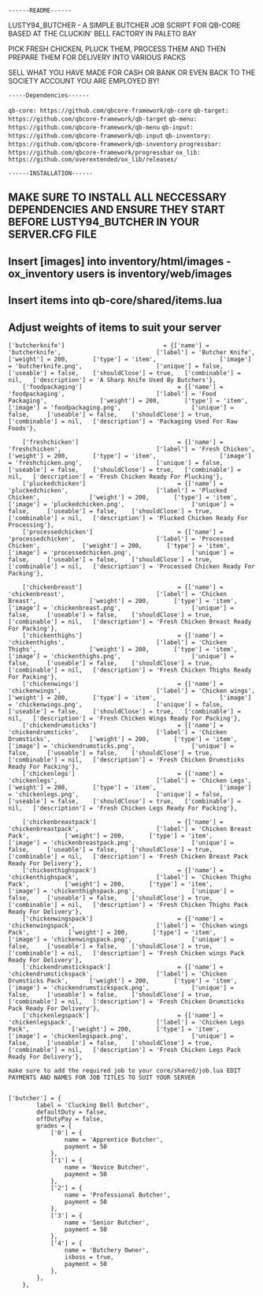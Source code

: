 
```
------README------
```



LUSTY94_BUTCHER - A SIMPLE BUTCHER JOB SCRIPT FOR QB-CORE BASED AT THE CLUCKIN' BELL FACTORY IN PALETO BAY

PICK FRESH CHICKEN, PLUCK THEM, PROCESS THEM AND THEN PREPARE THEM FOR DELIVERY INTO VARIOUS PACKS

SELL WHAT YOU HAVE MADE FOR CASH OR BANK OR EVEN BACK TO THE SOCIETY ACCOUNT YOU ARE EMPLOYED BY!










```
-----Dependencies------
```

``qb-core: https://github.com/qbcore-framework/qb-core``
``qb-target: https://github.com/qbcore-framework/qb-target``
``qb-menu: https://github.com/qbcore-framework/qb-menu``
``qb-input: https://github.com/qbcore-framework/qb-input``
``qb-inventory: https://github.com/qbcore-framework/qb-inventory``
``progressbar: https://github.com/qbcore-framework/progressbar``
``ox_lib: https://github.com/overextended/ox_lib/releases/``






```
------INSTALLATION------
```


## MAKE SURE TO INSTALL ALL NECCESSARY DEPENDENCIES AND ENSURE THEY START BEFORE LUSTY94_BUTCHER IN YOUR SERVER.CFG FILE

	
## Insert [images] into inventory/html/images - ox_inventory users is inventory/web/images



## Insert items into qb-core/shared/items.lua

## Adjust weights of items to suit your server


```
['butcherknife'] 						 	= {['name'] = 'butcherknife', 			 	  	  		['label'] = 'Butcher Knife', 				['weight'] = 200, 		['type'] = 'item', 					['image'] = 'butcherknife.png', 					['unique'] = false, 	['useable'] = false, 	['shouldClose'] = true,   ['combinable'] = nil,   ['description'] = 'A Sharp Knife Used By Butchers'},
	['foodpackaging'] 						 	= {['name'] = 'foodpackaging', 			 	  	  		['label'] = 'Food Packaging', 				['weight'] = 200, 		['type'] = 'item', 					['image'] = 'foodpackaging.png', 					['unique'] = false, 	['useable'] = false, 	['shouldClose'] = true,   ['combinable'] = nil,   ['description'] = 'Packaging Used For Raw Foods'},

	['freshchicken'] 						 	= {['name'] = 'freshchicken', 			 	  	  		['label'] = 'Fresh Chicken', 				['weight'] = 200, 		['type'] = 'item', 					['image'] = 'freshchicken.png', 					['unique'] = false, 	['useable'] = false, 	['shouldClose'] = true,   ['combinable'] = nil,   ['description'] = 'Fresh Chicken Ready For Plucking'},
	['pluckedchicken'] 						 	= {['name'] = 'pluckedchicken', 			 	  	  	['label'] = 'Plucked Chicken', 				['weight'] = 200, 		['type'] = 'item', 					['image'] = 'pluckedchicken.png', 					['unique'] = false, 	['useable'] = false, 	['shouldClose'] = true,   ['combinable'] = nil,   ['description'] = 'Plucked Chicken Ready For Processing'},
	['processedchicken'] 						= {['name'] = 'processedchicken', 			 	  	  	['label'] = 'Processed Chicken', 			['weight'] = 200, 		['type'] = 'item', 					['image'] = 'processedchicken.png', 				['unique'] = false, 	['useable'] = false, 	['shouldClose'] = true,   ['combinable'] = nil,   ['description'] = 'Processed Chicken Ready For Packing'},
    
	['chickenbreast'] 						 	= {['name'] = 'chickenbreast', 			 	  	  		['label'] = 'Chicken Breast', 				['weight'] = 200, 		['type'] = 'item', 					['image'] = 'chickenbreast.png', 					['unique'] = false, 	['useable'] = false, 	['shouldClose'] = true,   ['combinable'] = nil,   ['description'] = 'Fresh Chicken Breast Ready For Packing'},
	['chickenthighs'] 						 	= {['name'] = 'chickenthighs', 			 	  	  		['label'] = 'Chicken Thighs', 				['weight'] = 200, 		['type'] = 'item', 					['image'] = 'chickenthighs.png', 					['unique'] = false, 	['useable'] = false, 	['shouldClose'] = true,   ['combinable'] = nil,   ['description'] = 'Fresh Chicken Thighs Ready For Packing'},
	['chickenwings'] 						 	= {['name'] = 'chickenwings', 			 	  	  		['label'] = 'Chicken wings', 				['weight'] = 200, 		['type'] = 'item', 					['image'] = 'chickenwings.png', 					['unique'] = false, 	['useable'] = false, 	['shouldClose'] = true,   ['combinable'] = nil,   ['description'] = 'Fresh Chicken Wings Ready For Packing'},
	['chickendrumsticks'] 						= {['name'] = 'chickendrumsticks', 			 	  	  	['label'] = 'Chicken Drumsticks', 			['weight'] = 200, 		['type'] = 'item', 					['image'] = 'chickendrumsticks.png', 				['unique'] = false, 	['useable'] = false, 	['shouldClose'] = true,   ['combinable'] = nil,   ['description'] = 'Fresh Chicken Drumsticks Ready For Packing'},
	['chickenlegs'] 						    = {['name'] = 'chickenlegs', 			 	  	  	    ['label'] = 'Chicken Legs', 			    ['weight'] = 200, 		['type'] = 'item', 					['image'] = 'chickenlegs.png', 				        ['unique'] = false, 	['useable'] = false, 	['shouldClose'] = true,   ['combinable'] = nil,   ['description'] = 'Fresh Chicken Legs Ready For Packing'},
    
	['chickenbreastpack'] 						= {['name'] = 'chickenbreastpack', 			 	  	    ['label'] = 'Chicken Breast Pack', 			['weight'] = 200, 		['type'] = 'item', 					['image'] = 'chickenbreastpack.png', 				['unique'] = false, 	['useable'] = false, 	['shouldClose'] = true,   ['combinable'] = nil,   ['description'] = 'Fresh Chicken Breast Pack Ready For Delivery'},
	['chickenthighspack'] 						= {['name'] = 'chickenthighspack', 			 	  	  	['label'] = 'Chicken Thighs Pack', 			['weight'] = 200, 		['type'] = 'item', 					['image'] = 'chickenthighspack.png', 				['unique'] = false, 	['useable'] = false, 	['shouldClose'] = true,   ['combinable'] = nil,   ['description'] = 'Fresh Chicken Thighs Pack Ready For Delivery'},
	['chickenwingspack'] 						= {['name'] = 'chickenwingspack', 			 	  	  	['label'] = 'Chicken wings Pack', 			['weight'] = 200, 		['type'] = 'item', 					['image'] = 'chickenwingspack.png', 				['unique'] = false, 	['useable'] = false, 	['shouldClose'] = true,   ['combinable'] = nil,   ['description'] = 'Fresh Chicken wings Pack Ready For Delivery'},
	['chickendrumstickspack'] 					= {['name'] = 'chickendrumstickspack', 			 	  	['label'] = 'Chicken Drumsticks Pack', 		['weight'] = 200, 		['type'] = 'item', 					['image'] = 'chickendrumstickspack.png', 			['unique'] = false, 	['useable'] = false, 	['shouldClose'] = true,   ['combinable'] = nil,   ['description'] = 'Fresh Chicken Drumsticks Pack Ready For Delivery'},
	['chickenlegspack'] 					    = {['name'] = 'chickenlegspack', 			 	  	    ['label'] = 'Chicken Legs Pack', 		    ['weight'] = 200, 		['type'] = 'item', 					['image'] = 'chickenlegspack.png', 			        ['unique'] = false, 	['useable'] = false, 	['shouldClose'] = true,   ['combinable'] = nil,   ['description'] = 'Fresh Chicken Legs Pack Ready For Delivery'},

```




``make sure to add the required job to your core/shared/job.lua EDIT PAYMENTS AND NAMES FOR JOB TITLES TO SUIT YOUR SERVER``


```

['butcher'] = {
        label = 'Clucking Bell Butcher',
        defaultDuty = false,
        offDutyPay = false,
        grades = {
            ['0'] = {
                name = 'Apprentice Butcher',
                payment = 50
            },
            ['1'] = {
                name = 'Novice Butcher',
                payment = 50
            },
            ['2'] = {
                name = 'Professional Butcher',
                payment = 50
            },
            ['3'] = {
                name = 'Senior Butcher',
                payment = 50
            },
            ['4'] = {
                name = 'Butchery Owner',
                isboss = true,
                payment = 50
            },
        },
    },

```